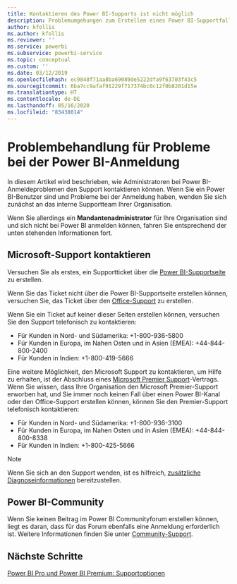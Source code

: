 ```yaml
---
title: Kontaktieren des Power BI-Supports ist nicht möglich
description: Problemumgehungen zum Erstellen eines Power BI-Supportfalls, wenn sich ein Benutzer nicht anmelden kann
author: kfollis
ms.author: kfollis
ms.reviewer: ''
ms.service: powerbi
ms.subservice: powerbi-service
ms.topic: conceptual
ms.custom: ''
ms.date: 03/12/2019
ms.openlocfilehash: ec9848f71aa8ba69089de5222dfa9f63703f43c5
ms.sourcegitcommit: 6ba7cc9afaf91229f717374bc0c12f0b8201d15e
ms.translationtype: HT
ms.contentlocale: de-DE
ms.lasthandoff: 05/16/2020
ms.locfileid: "83438014"
---
```

# <a name="troubleshooting-sign-in-issues-for-power-bi"></a>Problembehandlung für Probleme bei der Power BI-Anmeldung

In diesem Artikel wird beschrieben, wie Administratoren bei Power BI-Anmeldeproblemen den Support kontaktieren können. Wenn Sie ein Power BI-Benutzer sind und Probleme bei der Anmeldung haben, wenden Sie sich zunächst an das interne Supportteam Ihrer Organisation.

Wenn Sie allerdings ein **Mandantenadministrator** für Ihre Organisation sind und sich nicht bei Power BI anmelden können, fahren Sie entsprechend der unten stehenden Informationen fort.

## <a name="contact-microsoft-support"></a>Microsoft-Support kontaktieren

Versuchen Sie als erstes, ein Supportticket über die [Power BI-Supportseite](https://powerbi.microsoft.com/support/) zu erstellen.

Wenn Sie das Ticket nicht über die Power BI-Supportseite erstellen können, versuchen Sie, das Ticket über den [Office-Support](https://support.office.com/home/contact) zu erstellen.

Wenn Sie ein Ticket auf keiner dieser Seiten erstellen können, versuchen Sie den Support telefonisch zu kontaktieren:

* Für Kunden in Nord- und Südamerika: +1-800-936-5800
* Für Kunden in Europa, im Nahen Osten und in Asien (EMEA): +44-844-800-2400
* Für Kunden in Indien: +1-800-419-5666

Eine weitere Möglichkeit, den Microsoft Support zu kontaktieren, um Hilfe zu erhalten, ist der Abschluss eines [Microsoft Premier Support](https://support.microsoft.com/premier)-Vertrags. Wenn Sie wissen, dass Ihre Organisation den Microsoft Premier-Support erworben hat, und Sie immer noch keinen Fall über einen Power BI-Kanal oder den Office-Support erstellen können, können Sie den Premier-Support telefonisch kontaktieren:

* Für Kunden in Nord- und Südamerika: +1-800-936-3100
* Für Kunden in Europa, im Nahen Osten und in Asien (EMEA): +44-844-800-8338
* Für Kunden in Indien: +1-800-425-5666

> [!Note]
> Wenn Sie sich an den Support wenden, ist es hilfreich, [zusätzliche Diagnoseinformationen](service-admin-capturing-additional-diagnostic-information-for-power-bi.md) bereitzustellen.

## <a name="power-bi-community"></a>Power BI-Community

Wenn Sie keinen Beitrag im Power BI Communityforum erstellen können, liegt es daran, dass für das Forum ebenfalls eine Anmeldung erforderlich ist. Weitere Informationen finden Sie unter [Community-Support](https://community.powerbi.com/t5/Community-Support/ct-p/PBI_CommunitySupport).

## <a name="next-steps"></a>Nächste Schritte

[Power BI Pro und Power BI Premium: Supportoptionen](service-support-options.md)
